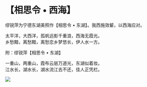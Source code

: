 # 【相思令 • 西海】

缪锐萍为宁德东湖美照作【相思令 • 东湖】。我西施效颦，以西海应对。

太平洋，大西洋，孤帆远影千重浪，西海无霞光。  
乡愁黯，离愁黯，离愁恋乡梦悠长，伊人水一方。

附：缪锐萍【相思令 • 东湖】

一重山，两重山，霞布云层万道光，东湖似着妆。  
江水长，湖水长，湖水流江去不还，佳人正凭栏。

![](13.jpg)